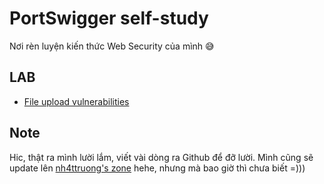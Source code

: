 # PortSwigger self-study
Nơi rèn luyện kiến thức Web Security của mình 😅

## LAB
- [File upload vulnerabilities](file-upload-vulnerabilities/readme.md)

## Note
Hic, thật ra mình lười lắm, viết vài dòng ra Github để đỡ lười. Mình cũng sẽ update lên [nh4ttruong's zone](https://nh4ttruong.github.io) hehe, nhưng mà bao giờ thì chưa biết =)))

